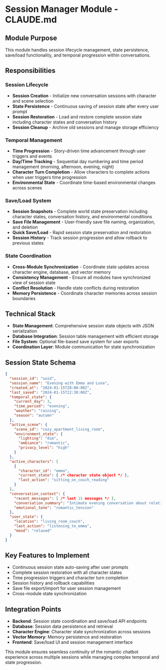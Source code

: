 # Session Manager Module - CLAUDE.md

## Module Purpose

This module handles session lifecycle management, state persistence, save/load functionality, and temporal progression within conversations.

## Responsibilities

### Session Lifecycle
- **Session Creation** - Initialize new conversation sessions with character and scene selection
- **State Persistence** - Continuous saving of session state after every user prompt
- **Session Restoration** - Load and restore complete session state including character states and conversation history
- **Session Cleanup** - Archive old sessions and manage storage efficiency

### Temporal Management
- **Time Progression** - Story-driven time advancement through user triggers and events
- **Day/Time Tracking** - Sequential day numbering and time period management (morning, afternoon, evening, night)
- **Character Turn Completion** - Allow characters to complete actions when user triggers time progression
- **Environmental State** - Coordinate time-based environmental changes across scenes

### Save/Load System
- **Session Snapshots** - Complete world state preservation including character states, conversation history, and environmental conditions
- **Save File Management** - User-friendly save file naming, organization, and deletion
- **Quick Save/Load** - Rapid session state preservation and restoration
- **Session History** - Track session progression and allow rollback to previous states

### State Coordination
- **Cross-Module Synchronization** - Coordinate state updates across character engine, database, and vector memory
- **Consistency Management** - Ensure all modules have synchronized view of session state
- **Conflict Resolution** - Handle state conflicts during restoration
- **Memory Persistence** - Coordinate character memories across session boundaries

## Technical Stack
- **State Management**: Comprehensive session state objects with JSON serialization
- **Database Integration**: Session table management with efficient storage
- **File System**: Optional file-based save system for user exports
- **Coordination Layer**: Module communication for state synchronization

## Session State Schema
```json
{
  "session_id": "uuid",
  "session_name": "Evening with Emma and Luna",
  "created_at": "2024-01-15T20:00:00Z",
  "last_saved": "2024-01-15T22:30:00Z",
  "temporal_state": {
    "current_day": 3,
    "time_period": "evening",
    "weather": "raining",
    "season": "autumn"
  },
  "active_scene": {
    "scene_id": "cozy_apartment_living_room",
    "environment_state": {
      "lighting": "dim",
      "ambiance": "romantic",
      "privacy_level": "high"
    }
  },
  "active_characters": [
    {
      "character_id": "emma",
      "current_state": { /* character state object */ },
      "last_action": "sitting_on_couch_reading"
    }
  ],
  "conversation_context": {
    "recent_messages": [ /* last 15 messages */ ],
    "conversation_summary": "Intimate evening conversation about relationships",
    "emotional_tone": "romantic_tension"
  },
  "user_state": {
    "location": "living_room_couch",
    "last_action": "listening_to_emma",
    "mood": "relaxed"
  }
}
```

## Key Features to Implement
- Continuous session state auto-saving after user prompts
- Complete session restoration with all character states
- Time progression triggers and character turn completion
- Session history and rollback capabilities
- Save file export/import for user session management
- Cross-module state synchronization

## Integration Points
- **Backend**: Session state coordination and save/load API endpoints
- **Database**: Session data persistence and retrieval
- **Character Engine**: Character state synchronization across sessions
- **Vector Memory**: Memory persistence and restoration
- **Frontend**: Save/load UI and session management interface

This module ensures seamless continuity of the romantic chatbot experience across multiple sessions while managing complex temporal and state progression.